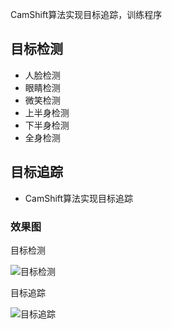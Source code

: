 CamShift算法实现目标追踪，训练程序
## 目标检测

- 人脸检测
- 眼睛检测
- 微笑检测
- 上半身检测
- 下半身检测
- 全身检测

## 目标追踪

- CamShift算法实现目标追踪

### 效果图

目标检测

![目标检测](https://github.com/kongqw/OpenCVForAndroid/blob/opencv3.2.0/gif/ObjectDetecting.gif)

目标追踪

![目标追踪](https://github.com/kongqw/OpenCVForAndroid/blob/opencv3.2.0/gif/ObjectTracking.gif)


